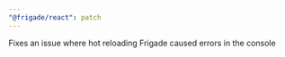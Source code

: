 ```yaml
---
"@frigade/react": patch
---
```


Fixes an issue where hot reloading Frigade caused errors in the console
